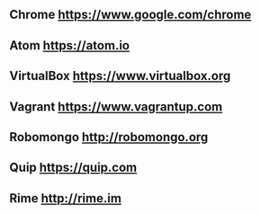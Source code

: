 ## Chrome <https://www.google.com/chrome>

## Atom <https://atom.io>

## VirtualBox <https://www.virtualbox.org>

## Vagrant <https://www.vagrantup.com>

## Robomongo <http://robomongo.org>

## Quip <https://quip.com>

## Rime <http://rime.im>

